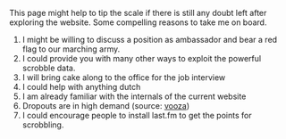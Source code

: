This page might help to tip the scale if there is still any doubt left after
exploring the website. Some compelling reasons to take me on board.

 1.  I might be willing to discuss a position as ambassador and bear a red flag to our marching army.
 1.  I could provide you with many other ways to exploit the powerful scrobble data.
 1.  I will bring cake along to the office for the job interview
 1.  I could help with anything dutch
 1.  I am already familiar with the internals of the current website
 1.  Dropouts are in high demand (source: [vooza](http://vooza.com/videos/job-requirements/))
 1.  I could encourage people to install last.fm to get the points for scrobbling.


